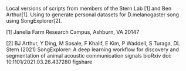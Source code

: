 Local versions of scripts from members of the Stern Lab [1] and Ben Arthur[1]. Using to generate personal datasets for D.melanogaster song using SongExplorer[2].

[1] Janelia Farm Research Campus, Ashburn, VA 20147

[2] BJ Arthur, Y Ding, M Sosale, F Khalif, E Kim, P Waddell, S Turaga, DL Stern (2021)
SongExplorer: A deep learning workflow for discovery and segmentation of animal acoustic communication signals
bioRxiv doi: 10.1101/2021.03.26.437280 figshare
